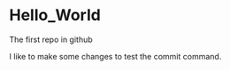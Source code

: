 Hello_World
===========

The first repo in github


I like to make some changes to test the commit command.
